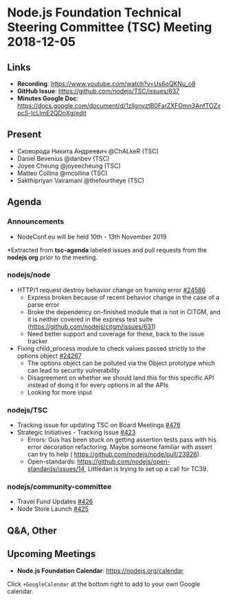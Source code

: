 
# Node.js Foundation Technical Steering Committee (TSC) Meeting 2018-12-05

## Links

* **Recording**: https://www.youtube.com/watch?v=Us6oQKNu_o8
* **GitHub Issue**: https://github.com/nodejs/TSC/issues/637
* **Minutes Google Doc**: https://docs.google.com/document/d/1zllgnvztB0FarZXFOmn3AnfTOZxpcS-lcLlmE2QDnXg/edit

## Present
* Сковорода Никита Андреевич @ChALkeR (TSC)
* Daniel Bevenius @danbev (TSC)
* Joyee Cheung @joyeecheung (TSC)
* Matteo Collina @mcollina (TSC)
* Sakthipriyan Vairamani @thefourtheye (TSC)

## Agenda

### Announcements

* NodeConf.eu will be held 10th - 13th November 2019

*Extracted from **tsc-agenda** labeled issues and pull requests from the **nodejs org** prior to the meeting.

### nodejs/node

* HTTP/1 request destroy behavior change on framing error [#24586](https://github.com/nodejs/node/issues/24586)
  * Express broken because of recent behavior change in the case of a parse error
  * Broke the dependency on-finished module that is not in CITGM, and it is neither covered in the express test suite (https://github.com/nodejs/citgm/issues/631)
  * Need better support and coverage for these, back to the issue tracker
* Fixing child_process module to check values passed strictly to the options object [#24267](https://github.com/nodejs/node/pull/24267)
  * The options object can be polluted via the Object prototype which can lead to security vulnerability
  * Disagreement on whether we should land this for this specific API instead of doing it for every options in all the APIs
  * Looking for more input

### nodejs/TSC

* Tracking issue for updating TSC on Board Meetings [#476](https://github.com/nodejs/TSC/issues/476)
* Strategic Initiatives - Tracking Issue [#423](https://github.com/nodejs/TSC/issues/423)
  * Errors: Gus has been stuck on getting assertion tests pass with his error decoration refactoring. Maybe someone familiar with assert can try to help ( https://github.com/nodejs/node/pull/23926).
  * Open-standards: https://github.com/nodejs/open-standards/issues/14  Littledan is trying to set up a call for TC39.

### nodejs/community-committee

* Travel Fund Updates [#426](https://github.com/nodejs/community-committee/issues/426)
* Node Store Launch [#425](https://github.com/nodejs/community-committee/issues/425)

## Q&A, Other

## Upcoming Meetings

* **Node.js Foundation Calendar**: https://nodejs.org/calendar

Click `+GoogleCalendar` at the bottom right to add to your own Google calendar.

